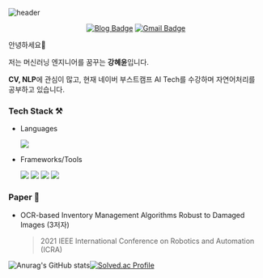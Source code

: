![header](https://capsule-render.vercel.app/api?type=waving&color=gradient&customColorList=12&height=250&section=header&text=Khyeyoon&fontSize=90)

<div align=center>

[![Blog Badge](http://img.shields.io/badge/-Blog-black?style=flat-square&logo=github&link=https://khyeyoon.github.io/categories/)](https://khyeyoon.github.io/categories/) [![Gmail Badge](https://img.shields.io/badge/Gmail-d14836?style=flat-square&logo=Gmail&logoColor=white&link=mailto:koycc1220@gmail.com)](mailto:koycc1220@gmail.com)

 </div>
 
 <div align=center>
	
<!-- <a href="https://hits.seeyoufarm.com"><img src="https://hits.seeyoufarm.com/api/count/incr/badge.svg?url=https%3A%2F%2Fgithub.com%2FKhyeyoon%2Fhit-counter&count_bg=%2379C83D&title_bg=%23555555&icon=&icon_color=%23E7E7E7&title=hits&edge_flat=false"/></a> -->
	
 </div>

안녕하세요👋

저는 머신러닝 엔지니어를 꿈꾸는 **강혜윤**입니다.

**CV, NLP**에 관심이 많고, 현재 네이버 부스트캠프 AI Tech를 수강하며 자연어처리를 공부하고 있습니다.


### Tech Stack ⚒

* Languages 

	<img src="https://img.shields.io/badge/Python-3776AB?style=for-the-badge&logo=Python&logoColor=white"> 

* Frameworks/Tools

	<img src="https://img.shields.io/badge/PyTorch-EE4C2C?style=for-the-badge&logo=PyTorch&logoColor=white"> <img src="https://img.shields.io/badge/Docker-2496ED?style=for-the-badge&logo=Docker&logoColor=white"> <img src="https://img.shields.io/badge/pandas-150458?style=for-the-badge&logo=pandas&logoColor=white"> <img src="https://img.shields.io/badge/Linux-FCC624?style=for-the-badge&logo=Linux&logoColor=white">

### Paper 📃

* OCR-based Inventory Management Algorithms Robust to Damaged Images (3저자)
	> 2021 IEEE International Conference on Robotics and Automation (ICRA)


![Anurag's GitHub stats](https://github-readme-stats.vercel.app/api?username=Khyeyoon&show_icons=true&theme=radical)[![Solved.ac Profile](http://mazassumnida.wtf/api/v2/generate_badge?boj=koycc1220)](https://solved.ac/koycc1220/)



